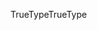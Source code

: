 <span data-ttu-id="d1502-101">TrueType</span><span class="sxs-lookup"><span data-stu-id="d1502-101">TrueType</span></span>
